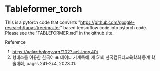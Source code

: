 # Tableformer_torch 

This is a pytorch code that converts "https://github.com/google-research/tapas/tree/master" based tensorflow code into pytorch code. Please see the "TABLEFORMER.md" in the github site.

Reference
1) https://aclanthology.org/2022.acl-long.40/
2) 형태소를 이용한 한국어 표 데이터 기계독해, 제 51회 한국컴퓨터교육학회 동계 학술대회, pages 241-244, 2023.01.
